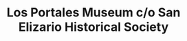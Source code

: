 ---
layout: repo
title: "Los Portales Museum c/o San Elizario Historical Society"
id: 17783
permalink: repos/17783/
---
